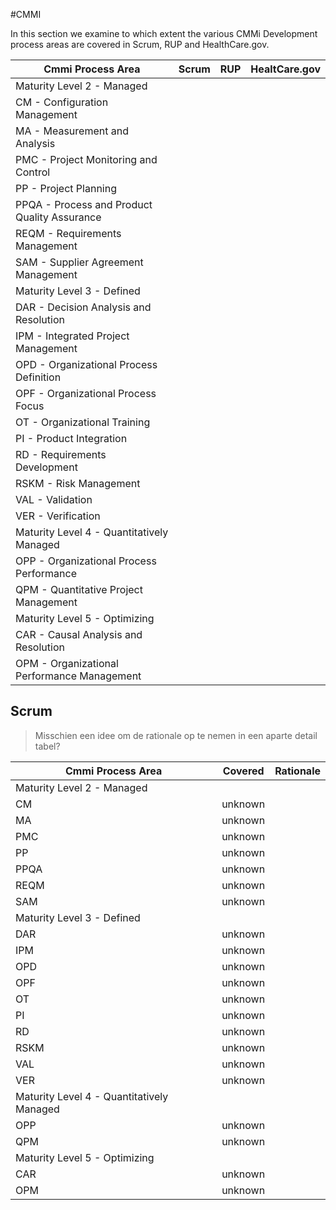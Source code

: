 #CMMI

In this section we examine to which extent the various CMMi Development process areas are covered in Scrum, RUP and HealthCare.gov.

| Cmmi Process Area | Scrum | RUP | HealtCare.gov |
| ------------------| ----- | --- | ------------- |
| Maturity Level 2 - Managed                      |
| CM - Configuration Management                | | | |
| MA - Measurement and Analysis                | | | |
| PMC - Project Monitoring and Control         | | | |
| PP - Project Planning                        | | | |
| PPQA - Process and Product Quality Assurance | | | |
| REQM - Requirements Management               | | | |
| SAM - Supplier Agreement Management          | | | |
| Maturity Level 3 - Defined                         |
| DAR - Decision Analysis and Resolution       | | | |
| IPM - Integrated Project Management          | | | |
| OPD - Organizational Process Definition      | | | |
| OPF - Organizational Process Focus           | | | |
| OT - Organizational Training                 | | | |
| PI - Product Integration                     | | | |
| RD - Requirements Development                | | | |
| RSKM - Risk Management                      | | | |
| VAL -  Validation                            | | | |
| VER -  Verification                          | | | |
| Maturity Level 4 - Quantitatively Managed          |
| OPP - Organizational Process Performance     | | | |
| QPM - Quantitative Project Management        | | | |
| Maturity Level 5 - Optimizing                      |
| CAR - Causal Analysis and Resolution         | | | |
| OPM - Organizational Performance Management  | | | |

## Scrum

> Misschien een idee om de rationale op te nemen in een aparte detail tabel?

| Cmmi Process Area | Covered | Rationale  |
| ------------------| ------- | ---------  |
| Maturity Level 2 - Managed               |
| CM                | unknown |            |
| MA                | unknown |            |
| PMC               | unknown |            |
| PP                | unknown |            |
| PPQA              | unknown |            |
| REQM              | unknown |            |
| SAM               | unknown |            |
| Maturity Level 3 - Defined               |
| DAR               | unknown |            |
| IPM               | unknown |            |
| OPD               | unknown |            |
| OPF               | unknown |            |
| OT                | unknown |            |
| PI                | unknown |            |
| RD                | unknown |            |
| RSKM              | unknown |            |
| VAL               | unknown |            |
| VER               | unknown |            |
| Maturity Level 4 - Quantitatively Managed|
| OPP               | unknown |            |
| QPM               | unknown |            |
| Maturity Level 5 - Optimizing            |
| CAR               | unknown |            |
| OPM               | unknown |            |

